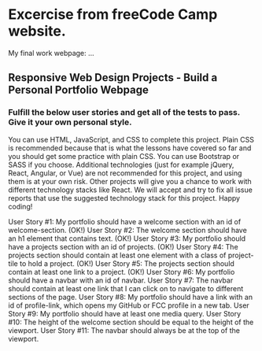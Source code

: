 # Excercise from freeCode Camp website.

My final work webpage: ...

## Responsive Web Design Projects - Build a Personal Portfolio Webpage

### Fulfill the below user stories and get all of the tests to pass. Give it your own personal style.

You can use HTML, JavaScript, and CSS to complete this project. Plain CSS is recommended because that is what the lessons have covered so far and you should get some practice with plain CSS. You can use Bootstrap or SASS if you choose. Additional technologies (just for example jQuery, React, Angular, or Vue) are not recommended for this project, and using them is at your own risk. Other projects will give you a chance to work with different technology stacks like React. We will accept and try to fix all issue reports that use the suggested technology stack for this project. Happy coding!

User Story #1: My portfolio should have a welcome section with an id of welcome-section. (OK!)
User Story #2: The welcome section should have an h1 element that contains text. (OK!)
User Story #3: My portfolio should have a projects section with an id of projects. (OK!)
User Story #4: The projects section should contain at least one element with a class of project-tile to hold a project. (OK!)
User Story #5: The projects section should contain at least one link to a project. (OK!)
User Story #6: My portfolio should have a navbar with an id of navbar.
User Story #7: The navbar should contain at least one link that I can click on to navigate to different sections of the page.
User Story #8: My portfolio should have a link with an id of profile-link, which opens my GitHub or FCC profile in a new tab.
User Story #9: My portfolio should have at least one media query.
User Story #10: The height of the welcome section should be equal to the height of the viewport.
User Story #11: The navbar should always be at the top of the viewport.
